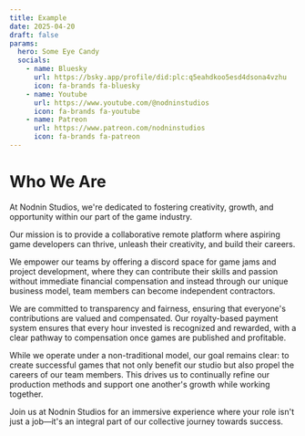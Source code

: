 ```yaml
---
title: Example
date: 2025-04-20
draft: false
params:
  hero: Some Eye Candy
  socials:
    - name: Bluesky
      url: https://bsky.app/profile/did:plc:q5eahdkoo5esd4dsona4vzhu
      icon: fa-brands fa-bluesky
    - name: Youtube
      url: https://www.youtube.com/@nodninstudios
      icon: fa-brands fa-youtube
    - name: Patreon
      url: https://www.patreon.com/nodninstudios
      icon: fa-brands fa-patreon
---
```

# Who We Are
At Nodnin Studios, we're dedicated to fostering creativity, growth, and opportunity within our part of the game industry.

Our mission is to provide a collaborative remote platform where aspiring game developers can thrive, unleash their creativity, and build their careers.

We empower our teams by offering a discord space for game jams and project development, where they can contribute their skills and passion without immediate financial compensation and instead through our unique business model, team members can become independent contractors.

We are committed to transparency and fairness, ensuring that everyone's contributions are valued and compensated. Our royalty-based payment system ensures that every hour invested is recognized and rewarded, with a clear pathway to compensation once games are published and profitable.

While we operate under a non-traditional model, our goal remains clear: to create successful games that not only benefit our studio but also propel the careers of our team members. This drives us to continually refine our production methods and support one another's growth while working together.

Join us at Nodnin Studios for an immersive experience where your role isn't just a job—it's an integral part of our collective journey towards success.

